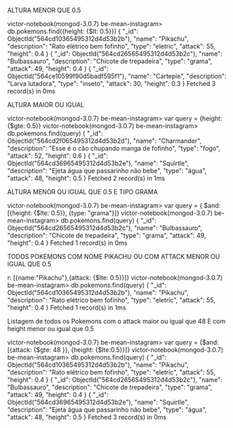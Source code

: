 ALTURA MENOR QUE 0.5

victor-notebook(mongod-3.0.7) be-mean-instagram> db.pokemons.find({height: {$lt: 0.5}})
{
  "_id": ObjectId("564cd10365495312d4d53b2b"),
  "name": "Pikachu",
  "description": "Rato elétrico bem fofinho",
  "type": "eletric",
  "attack": 55,
  "height": 0.4
}
{
  "_id": ObjectId("564cd26565495312d4d53b2c"),
  "name": "Bulbassauro",
  "description": "Chicote de trepadeira",
  "type": "grama",
  "attack": 49,
  "height": 0.4
}
{
  "_id": ObjectId("564ce10599f90d5badf595f1"),
  "name": "Cartepie",
  "description": "Larva lutadora",
  "type": "inseto",
  "attack": 30,
  "height": 0.3
}
Fetched 3 record(s) in 0ms


ALTURA MAIOR OU IGUAL

victor-notebook(mongod-3.0.7) be-mean-instagram> var query = {height: {$gte: 0.5}}
victor-notebook(mongod-3.0.7) be-mean-instagram> db.pokemons.find(query)
{
  "_id": ObjectId("564cd2f065495312d4d53b2d"),
  "name": "Charmander",
  "description": "Esse é o cão chupando manga de fofinho",
  "type": "fogo",
  "attack": 52,
  "height": 0.6
}
{
  "_id": ObjectId("564cd36965495312d4d53b2e"),
  "name": "Squirtle",
  "description": "Ejeta água que passarinho não bebe",
  "type": "água",
  "attack": 48,
  "height": 0.5
}
Fetched 2 record(s) in 1ms



ALTURA MENOR OU IGUAL QUE 0.5 E TIPO GRAMA

victor-notebook(mongod-3.0.7) be-mean-instagram> var query = { $and: [{height: {$lte: 0.5}}, {type: "grama"}]}
victor-notebook(mongod-3.0.7) be-mean-instagram> db.pokemons.find(query)
{
  "_id": ObjectId("564cd26565495312d4d53b2c"),
  "name": "Bulbassauro",
  "description": "Chicote de trepadeira",
  "type": "grama",
  "attack": 49,
  "height": 0.4
}
Fetched 1 record(s) in 0ms


TODOS POKEMONS COM NOME PIKACHU OU COM ATTACK MENOR OU IGUAL QUE 0.5

r: [{name:"Pikachu"},{attack: {$lte: 0.5}}]}
victor-notebook(mongod-3.0.7) be-mean-instagram> db.pokemons.find(query)
{
  "_id": ObjectId("564cd10365495312d4d53b2b"),
  "name": "Pikachu",
  "description": "Rato elétrico bem fofinho",
  "type": "eletric",
  "attack": 55,
  "height": 0.4
}
Fetched 1 record(s) in 1ms


Listagem de todos os Pokemons com o attack maior ou igual que 48 E com height menor ou igual que 0.5


victor-notebook(mongod-3.0.7) be-mean-instagram> var query = {$and: [{attack: {$gte: 48 }}, {height: {$lte:0.5}}]}
victor-notebook(mongod-3.0.7) be-mean-instagram> db.pokemons.find(query)
{
  "_id": ObjectId("564cd10365495312d4d53b2b"),
  "name": "Pikachu",
  "description": "Rato elétrico bem fofinho",
  "type": "eletric",
  "attack": 55,
  "height": 0.4
}
{
  "_id": ObjectId("564cd26565495312d4d53b2c"),
  "name": "Bulbassauro",
  "description": "Chicote de trepadeira",
  "type": "grama",
  "attack": 49,
  "height": 0.4
}
{
  "_id": ObjectId("564cd36965495312d4d53b2e"),
  "name": "Squirtle",
  "description": "Ejeta água que passarinho não bebe",
  "type": "água",
  "attack": 48,
  "height": 0.5
}
Fetched 3 record(s) in 0ms
